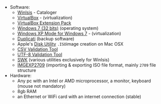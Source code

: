* Software:
    - [WinIsis](http://modelo.bvsalud.org/download/winisis/winisis-Windows-1.5.3.exe) - Cataloger
    - [VirtualBox](https://www.virtualbox.org/) - (virtualization)
    - [VirtualBox Extension Pack](https://www.virtualbox.org/wiki/Downloads)
    - [Windows 7 (32 bits)](https://www.microsoft.com/es-es/software-download/windows7) (operating system)
    - [Windows XP Mode for Windows 7](https://www.microsoft.com/es-ar/download/details.aspx?id=8002)  - (virtualization)
    - [Duplicati](https://www.duplicati.com/) (backup software)
    - Apple's [Disk Utility](https://support.wdc.com/knowledgebase/answer.aspx?ID=1362) `.ISO`image creation on Mac OSX
    - [CSV Validation Tool](https://github.com/digital-preservation/csv-validator)
    - [UTF-8 Validation Tool](https://github.com/digital-preservation/utf8-validator)
    - [SWK](ftp://irbis.tomsk.ru/pub/isis/isis_products/swk-isis-utilites/) (various utilities exclusively for WinIsis)
    - [IMGEXP2709](ftp://irbis.tomsk.ru/pub/isis/isis_products/db-iso/ver4/impexp2709/) (importing & exporting ISO file format, mainly `2709` file structure
* Hardware:
    - Any pc with an Intel or AMD microprocessor, a monitor, keyboard (mouse not mandatory)
    - 8gb RAM
    - an Ethernet or WiFi card with an internet connection (stable)
    
